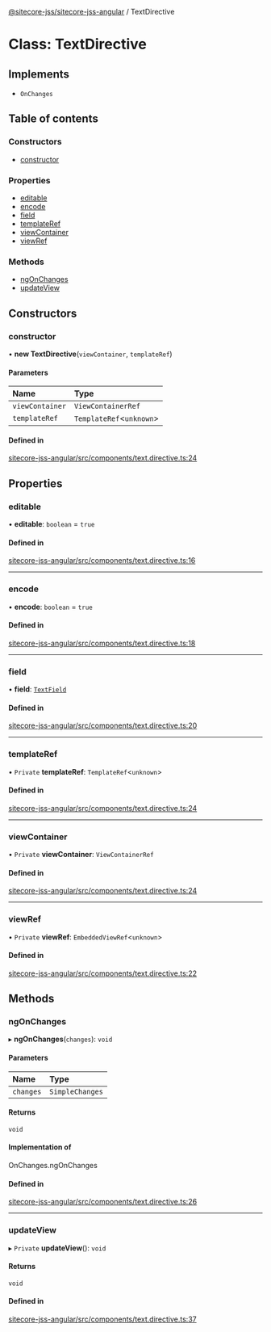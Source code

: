 [@sitecore-jss/sitecore-jss-angular](../README.md) / TextDirective

# Class: TextDirective

## Implements

- `OnChanges`

## Table of contents

### Constructors

- [constructor](TextDirective.md#constructor)

### Properties

- [editable](TextDirective.md#editable)
- [encode](TextDirective.md#encode)
- [field](TextDirective.md#field)
- [templateRef](TextDirective.md#templateref)
- [viewContainer](TextDirective.md#viewcontainer)
- [viewRef](TextDirective.md#viewref)

### Methods

- [ngOnChanges](TextDirective.md#ngonchanges)
- [updateView](TextDirective.md#updateview)

## Constructors

### constructor

• **new TextDirective**(`viewContainer`, `templateRef`)

#### Parameters

| Name | Type |
| :------ | :------ |
| `viewContainer` | `ViewContainerRef` |
| `templateRef` | `TemplateRef`\<`unknown`\> |

#### Defined in

[sitecore-jss-angular/src/components/text.directive.ts:24](https://github.com/Sitecore/jss/blob/7b37f0baa/packages/sitecore-jss-angular/src/components/text.directive.ts#L24)

## Properties

### editable

• **editable**: `boolean` = `true`

#### Defined in

[sitecore-jss-angular/src/components/text.directive.ts:16](https://github.com/Sitecore/jss/blob/7b37f0baa/packages/sitecore-jss-angular/src/components/text.directive.ts#L16)

___

### encode

• **encode**: `boolean` = `true`

#### Defined in

[sitecore-jss-angular/src/components/text.directive.ts:18](https://github.com/Sitecore/jss/blob/7b37f0baa/packages/sitecore-jss-angular/src/components/text.directive.ts#L18)

___

### field

• **field**: [`TextField`](../interfaces/TextField.md)

#### Defined in

[sitecore-jss-angular/src/components/text.directive.ts:20](https://github.com/Sitecore/jss/blob/7b37f0baa/packages/sitecore-jss-angular/src/components/text.directive.ts#L20)

___

### templateRef

• `Private` **templateRef**: `TemplateRef`\<`unknown`\>

#### Defined in

[sitecore-jss-angular/src/components/text.directive.ts:24](https://github.com/Sitecore/jss/blob/7b37f0baa/packages/sitecore-jss-angular/src/components/text.directive.ts#L24)

___

### viewContainer

• `Private` **viewContainer**: `ViewContainerRef`

#### Defined in

[sitecore-jss-angular/src/components/text.directive.ts:24](https://github.com/Sitecore/jss/blob/7b37f0baa/packages/sitecore-jss-angular/src/components/text.directive.ts#L24)

___

### viewRef

• `Private` **viewRef**: `EmbeddedViewRef`\<`unknown`\>

#### Defined in

[sitecore-jss-angular/src/components/text.directive.ts:22](https://github.com/Sitecore/jss/blob/7b37f0baa/packages/sitecore-jss-angular/src/components/text.directive.ts#L22)

## Methods

### ngOnChanges

▸ **ngOnChanges**(`changes`): `void`

#### Parameters

| Name | Type |
| :------ | :------ |
| `changes` | `SimpleChanges` |

#### Returns

`void`

#### Implementation of

OnChanges.ngOnChanges

#### Defined in

[sitecore-jss-angular/src/components/text.directive.ts:26](https://github.com/Sitecore/jss/blob/7b37f0baa/packages/sitecore-jss-angular/src/components/text.directive.ts#L26)

___

### updateView

▸ `Private` **updateView**(): `void`

#### Returns

`void`

#### Defined in

[sitecore-jss-angular/src/components/text.directive.ts:37](https://github.com/Sitecore/jss/blob/7b37f0baa/packages/sitecore-jss-angular/src/components/text.directive.ts#L37)
